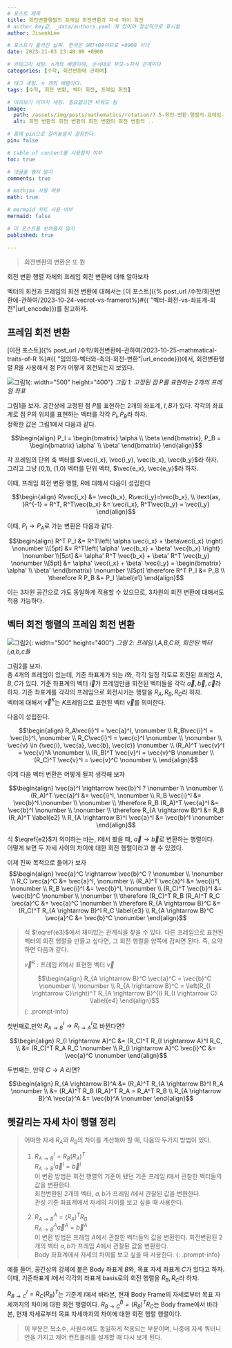 ```yaml
---
# 포스트 제목 
title: 회전변환행렬의 프레임 회전변환과 자세 차이 회전
# author key값, _data/authors.yaml 에 있어야 정상적으로 표시됨
author: JiseokLee

# 포스트가 올라간 날짜. 한국은 GMT+09이므로 +0900 이다
date: 2023-11-03 23:40:00 +0900 

# 카테고리 세팅. n개의 배열이며, 순서대로 부모->자식 관계이다
categories: [수학, 회전변환에 관하여]

# 태그 세팅. n 개의 배열이다.
tags: [수학, 회전 변환, 벡터 회전, 프레임 회전]

# 미리보기 이미지 세팅. 필요없으면 비워도 됨
image:
  path: /assets/img/posts/mathematics/rotation/7.5-회전-변환-행렬의-프레임-회전-변환/jacket.png
  alt: 회전 변환의 회전 변환의 회전 변환의 회전 변환의 ..

# 홈에 pin으로 걸어놓을지 결정한다.
pin: false

# table of content를 사용할지 여부
toc: true

# 댓글을 열지 말지
comments: true

# mathjax 사용 여부
math: true

# mermaid 차트 사용 여부
mermaid: false

# 이 포스트를 보여줄지 말지
published: true

---
```


> 회전변환의 변환은 또 뭔

회전 변환 행렬 자체의 프레임 회전 변환에 대해 알아보자

벡터의 회전과 프레임의 회전 변환에 대해서는 [이 포스트]({% post_url /수학/회전변환에-관하여/2023-10-24-vecrot-vs-framerot%}#{{ "벡터-회전-vs-좌표계-회전"|url_encode}})를 참고하자.  

## 프레임 회전 변환

[이전 포스트]({% post_url /수학/회전변환에-관하여/2023-10-25-mathmatical-traits-of-R %}#{{ "임의의-벡터와-축의-회전-변환"|url_encode}})에서, 회전변환행렬 $R$을 사용해서 점 P가 어떻게 회전되는지 보였다.

![그림1](/assets/img/posts/mathematics/rotation/7.5-회전-변환-행렬의-프레임-회전-변환/jacket.png){: width="500" height="400"}
_그림 1: 고정된 점 P를 표현하는 2개의 프레임 좌표_

그림1을 보자. 공간상에 고정된 점 $P$를 표현하는 2개의 좌표계, $I,B$가 있다. 각각의 좌표계로 점 P의 위치를 표현하는 벡터를 각각 $P_I, P_B$라 하자.  
정확한 값은 그림1에서 다음과 같다.

$$\begin{align}
P_I = \begin{bmatrix} \alpha \\ \beta \end{bmatrix}, P_B = \begin{bmatrix} \alpha' \\ \beta' \end{bmatrix}
\end{align}$$

각 프레임의 단위 축 벡터를 $\vec{i_x}, \vec{i_y}, \vec{b_x}, \vec{b_y}$라 하자. 그리고 그냥 (0,1), (1,0) 벡터를 단위 벡터, $\vec{e_x}, \vec{e_y}$라 하자.

이때, 프레임 회전 변환 행렬, $R$에 대해서 다음이 성립한다

$$\begin{align}
R\vec{i_x} &= \vec{b_x}, R\vec{i_y}=\vec{b_x}, \\
\text{as, }R^{-1} = R^T, R^T\vec{b_x} &= \vec{i_x}, R^T\vec{b_y} = \vec{i_y}
\end{align}$$

이때, $P_I \rightarrow P_A$로 가는 변환은 다음과 같다.

$$\begin{align}
R^T P_I &= R^T\left( \alpha \vec{i_x} + \beta\vec{i_x} \right) \nonumber \\[5pt]
&= R^T\left( \alpha' \vec{b_x} + \beta' \vec{b_x} \right) \nonumber \\[5pt]
&= \alpha' R^T \vec{b_x} + \beta' R^T \vec{b_y} \nonumber \\[5pt]
&= \alpha' \vec{i_x} + \beta' \vec{i_y} = \begin{bmatrix} \alpha' \\ \beta' \end{bmatrix} \nonumber \\[5pt]
\therefore R^T P_I &= P_B \\
\therefore R P_B &= P_I \label{e1}
\end{align}$$

이는 3차원 공간으로 가도 동일하게 적용할 수 있으므로, 3차원의 회전 변환에 대해서도 적용 가능하다.

## 벡터 회전 행렬의 프레임 회전 변환

![그림2](/assets/img/posts/mathematics/rotation/7.5-회전-변환-행렬의-프레임-회전-변환/2d-rotation-frame-conversion_conversion.png){: width="500" height="400"}
_그림 2: 프레임 I,A,B,C와, 회전된 벡터 i,a,b,c들_

그림2를 보자.  
총 4개의 프레임이 있는데, 기준 좌표계가 되는 $I$와, 각각 일정 각도로 회전된 프레임 $A,B,C$가 있다.
기준 좌표계의 벡터 $\vec{i}$가 프레임만큼 회전된 벡터들을 각각 $\vec{a}, \vec{b}, \vec{c}$라 하자. 기준 좌표계를 각각의 프레임으로 회전시키는 행렬을 $R_A, R_B, R_C$라 하자.  
벡터에 대해서 $\vec{v}^K$는 $K$프레임으로 표현된 벡터 $\vec{v}$를 의미한다.

다음이 성립한다.

$$\begin{align}
R_A\vec{i}^I = \vec{a}^I, \nonumber \\
R_B\vec{i}^I = \vec{b}^I, \nonumber \\
R_C\vec{i}^I = \vec{c}^I \nonumber \\
\nonumber \\
\vec{v} \in {\vec{i}, \vec{a}, \vec{b}, \vec{c}} \nonumber \\
(R_A)^T \vec{v}^I = \vec{v}^A \nonumber \\
(R_B)^T \vec{v}^I = \vec{v}^B \nonumber \\
(R_C)^T \vec{v}^I = \vec{v}^C \nonumber \\
\end{align}$$

이제 다음 벡터 변환은 어떻게 될지 생각해 보자

$$\begin{align}
\vec{a}^I \rightarrow \vec{b}^I ? \nonumber \\
\nonumber \\
(R_A)^T \vec{a}^I &= \vec{i}^I, \nonumber \\
R_B \vec{i}^I &= \vec{b}^I.\nonumber \\
\nonumber \\
\therefore R_B (R_A)^T \vec{a}^I &= \vec{b}^I \nonumber \\
\nonumber \\
\therefore R_{A \rightarrow B}^I &= R_B (R_A)^T \label{e2} \\
R_{A \rightarrow B}^I \vec{a}^I &= \vec{b}^I \nonumber
\end{align}$$

식 $\eqref{e2}$가 의미하는 바는, $I$에서 봤을 때, $\vec{a} \rightarrow \vec{b}$로 변환하는 행렬이다.  
어떻게 보면 두 자세 사이의 차이에 대한 회전 행렬이라고 볼 수 있겠다.

이제 진짜 목적으로 들어가 보자
$$\begin{align}
\vec{a}^C \rightarrow \vec{b}^C ? \nonumber \\
\nonumber \\
R_C \vec{a}^C &= \vec{a}^I, \nonumber \\
(R_A)^T \vec{a}^I &= \vec{i}^I, \nonumber \\
R_B \vec{i}^I &= \vec{b}^I, \nonumber \\
(R_C)^T \vec{b}^I &= \vec{b}^C \nonumber \\
\nonumber \\
\therefore (R_C)^T R_B (R_A)^T R_C \vec{a}^C &= \vec{a}^C \nonumber \\
\therefore R_{A \rightarrow B}^C &= (R_C)^T R_{A \rightarrow B}^I R_C \label{e3} \\
R_{A \rightarrow B}^C \vec{a}^C &= \vec{b}^C \nonumber
\end{align}$$

> 식 $\eqref{e3}$에서 재미있는 관계식을 찾을 수 있다.
> 다른 프레임으로 표현된 벡터의 회전 행렬을 만들고 싶다면, 그 회전 행렬을 양쪽에 감싸면 된다.
> 즉, 요약하면 다음과 같다.
>
> $\vec{v}^K$ : 프레임 $K$에서 표현한 벡터 $\vec{v}$
>
> $$\begin{align}
> R_{A \rightarrow B}^C \vec{a}^C = \vec{b}^C \nonumber \\
> \nonumber \\
> R_{A \rightarrow B}^C = \left(R_{I \rightarrow C}\right)^T R_{A \rightarrow B}^{I} R_{I \rightarrow C} \label{e4}
> \end{align}$$
{: .prompt-info}

첫번째로,만약 $R_{A \rightarrow B}^I \rightarrow R_{I \rightarrow A}^I$로 바뀐다면?

$$\begin{align}
R_{I \rightarrow A}^C &= (R_C)^T R_{I \rightarrow A}^I R_C, \\
&= (R_C)^T R_A R_C \nonumber \\
R_{I \rightarrow A}^C \vec{i}^C &= \vec{a}^C \nonumber
\end{align}$$

두번째는, 만약 $C \rightarrow A$ 라면?

$$\begin{align}
R_{A \rightarrow B}^A &= (R_A)^T R_{A \rightarrow B}^I R_A \nonumber \\
&= (R_A)^T R_B (R_A)^T R_A = R_A^T R_B \\
R_{A \rightarrow B}^A \vec{a}^A &= \vec{b}^A \nonumber
\end{align}$$

## 헷갈리는 자세 차이 행렬 정리

> 어떠한 자세 $R_A$와 $R_B$의 차이를 계산해야 할 때, 다음의 두가지 방법이 있다.
>
> 1. $R_{A \rightarrow B}^I = R_B (R_A)^T$  
> $R_{A \rightarrow B}^I \vec{a}^I = \vec{b}^I$  
> 이 변환 방법은 회전 행렬의 기준이 됐던 기준 프레임 $I$에서 관찰한 벡터들의 값을 변환한다.  
> 회전변환된 2개의 벡터, $a,b$가 프레임 $I$에서 관찰된 값을 변환한다.  
> 관성 기준 좌표계에서 자세의 차이를 보고 싶을 때 사용한다.
>
> 2. $R_{A \rightarrow B}^A = (R_A)^T R_B$  
> $R_{A \rightarrow B}^A \vec{a}^A = \vec{b}^A$  
> 이 변환 방법은 프레임 $A$에서 관찰한 벡터들의 값을 변환한다.
> 회전변환된 2개의 벡터 $a,b$가 프레임 $A$에서 관찰된 값을 변환한다.  
> Body 좌표계에서 자세의 차이를 보고 싶을 때 사용한다.
{: .prompt-info}

예를 들어, 공간상의 강체에 붙은 Body 좌표계 $B$와, 목표 자세 좌표계 $C$가 있다고 하자.  
이때, 기준좌표계 $I$에서 각각의 좌표계 basis로의 회전 행렬을 $R_B, R_C$라 하자.  

$R_{B \rightarrow C}^I = R_C (R_B)^T$는 기준계 $I$에서 바라본, 현재 Body Frame의 자세로부터 목표 자세까지의 차이에 대한 회전 행렬이다.
$R_{B \rightarrow C}^B = (R_B)^T R_C$는 Body frame에서 바라본, 현재 자세로부터 목표 자세까지의 차이에 대한 회전 행렬 행렬이다.

> 이 부분은 복소수, 사원수에도 동일하게 적용되는 부분이며, 나중에 자세 쿼터니언을 가지고 제어 컨트롤러를 설계할 때 다시 보게 된다.
